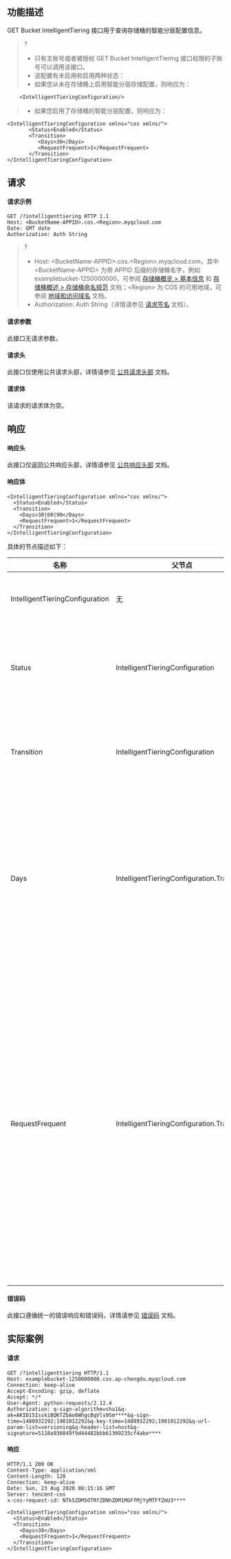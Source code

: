 ## 功能描述

GET Bucket IntelligentTiering 接口用于查询存储桶的智能分层配置信息。

> ?
> - 只有主账号或者被授权 GET Bucket IntelligentTiering 接口权限的子账号可以调用该接口。
> - 该配置有未启用和启用两种状态：
> - 如果您从未在存储桶上启用智能分层存储配置，则响应为：
```shell
	<IntelligentTieringConfiguration/>
```
> - 如果您启用了存储桶的智能分层配置，则响应为：
```shell
<IntelligentTieringConfiguration xmlns="cos xmlns/"> 
       <Status>Enabled</Status>
       <Transition>
          <Days>30</Days>
		  <RequestFrequent>1</RequestFrequent>
       </Transition>
</IntelligentTieringConfiguration>
```

## 请求

#### 请求示例

```shell
GET /?intelligenttiering HTTP 1.1
Host: <BucketName-APPID>.cos.<Region>.myqcloud.com
Date: GMT date
Authorization: Auth String
```

>? 
> - Host: &lt;BucketName-APPID>.cos.&lt;Region>.myqcloud.com，其中 &lt;BucketName-APPID> 为带 APPID 后缀的存储桶名字，例如 examplebucket-1250000000，可参阅 [存储桶概览 > 基本信息](https://cloud.tencent.com/document/product/436/48921#.E5.9F.BA.E6.9C.AC.E4.BF.A1.E6.81.AF) 和 [存储桶概述 > 存储桶命名规范](https://cloud.tencent.com/document/product/436/13312#.E5.AD.98.E5.82.A8.E6.A1.B6.E5.91.BD.E5.90.8D.E8.A7.84.E8.8C.83) 文档；&lt;Region> 为 COS 的可用地域，可参阅 [地域和访问域名](http://cloud.tencent.com/document/product/436/6224) 文档。
> - Authorization: Auth String（详情请参见 [请求签名](https://cloud.tencent.com/document/product/436/7778) 文档）。
> 

#### 请求参数

此接口无请求参数。

#### 请求头

此接口仅使用公共请求头部，详情请参见 [公共请求头部](https://cloud.tencent.com/document/product/436/7728) 文档。

#### 请求体

该请求的请求体为空。

## 响应

#### 响应头

此接口仅返回公共响应头部，详情请参见 [公共响应头部](https://cloud.tencent.com/document/product/436/7729) 文档。

#### 响应体

```shell
<IntelligentTieringConfiguration xmlns="cos xmlns/"> 
  <Status>Enabled</Status>
  <Transition>
    <Days>30|60|90</Days>
    <RequestFrequent>1</RequestFrequent>
  </Transition>
</IntelligentTieringConfiguration>
```

具体的节点描述如下：

| 名称                            | 父节点                                     | 描述                                                         | 类型      |
| ------------------------------- | ------------------------------------------ | ------------------------------------------------------------ | --------- |
| IntelligentTieringConfiguration | 无                                         | 智能分层存储配置的具体信息                                   | Container |
| Status                          | IntelligentTieringConfiguration            | 说明智能分层存储配置是否开启，枚举值：Enabled     | Enum      |
| Transition                      | IntelligentTieringConfiguration            | 指定智能分层存储配置中有关数据转换的配置信息                 | Container |
| Days                            | IntelligentTieringConfiguration.Transition | 指定智能分层存储配置中标准层数据转换为低频层数据的天数限制，可选值为30、60和90，默认值为30天 | Int   |
| RequestFrequent               |  IntelligentTieringConfiguration.Transition | 指定配置中标准层数据转换为低频层数据的访问次数限制，默认值为1次，和天数搭配使用可以实现转换效果。例如设置该参数为1，访问天数为30，代表连续30天访问次数小于1次的对象会从标准层降到低频层   |


#### 错误码

此接口遵循统一的错误响应和错误码，详情请参见 [错误码](https://cloud.tencent.com/document/product/436/7730) 文档。

## 实际案例

#### 请求

```shell
GET /?intelligenttiering HTTP/1.1
Host: examplebucket-1250000000.cos.ap-chengdu.myqcloud.com
Connection: keep-alive
Accept-Encoding: gzip, deflate
Accept: */*
User-Agent: python-requests/2.12.4
Authorization: q-sign-algorithm=sha1&q-ak=AKID15IsskiBQKTZbAo6WhgcBqVls9Sm****&q-sign-time=1480932292;1981012292&q-key-time=1480932292;1981012292&q-url-param-list=versioning&q-header-list=host&q-signature=5118a936049f9d44482bbb61309235cf4abe****
```

#### 响应

```shell
HTTP/1.1 200 OK
Content-Type: application/xml
Content-Length: 120
Connection: keep-alive
Date: Sun, 23 Aug 2020 08:15:16 GMT
Server: tencent-cos
x-cos-request-id: NTk5ZDM5OTRfZDNhZDM1MGFfMjYyMTFfZmU3****

<IntelligentTieringConfiguration xmlns="cos xmlns/"> 
  <Status>Enabled</Status>
  <Transition>
    <Days>30</Days>
    <RequestFrequent>1</RequestFrequent>
  </Transition>
</IntelligentTieringConfiguration>
```
